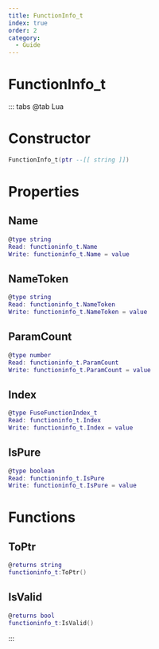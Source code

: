 ```yaml
---
title: FunctionInfo_t
index: true
order: 2
category:
  - Guide
---
```


# FunctionInfo_t

::: tabs
@tab Lua
# Constructor
```lua
FunctionInfo_t(ptr --[[ string ]])
```
# Properties
## Name 
```lua
@type string
Read: functioninfo_t.Name
Write: functioninfo_t.Name = value
```
## NameToken 
```lua
@type string
Read: functioninfo_t.NameToken
Write: functioninfo_t.NameToken = value
```
## ParamCount 
```lua
@type number
Read: functioninfo_t.ParamCount
Write: functioninfo_t.ParamCount = value
```
## Index 
```lua
@type FuseFunctionIndex_t
Read: functioninfo_t.Index
Write: functioninfo_t.Index = value
```
## IsPure 
```lua
@type boolean
Read: functioninfo_t.IsPure
Write: functioninfo_t.IsPure = value
```
# Functions
## ToPtr
```lua
@returns string
functioninfo_t:ToPtr()
```
## IsValid
```lua
@returns bool
functioninfo_t:IsValid()
```

:::